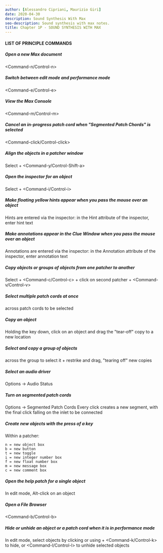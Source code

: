 ```yaml
---
author: [Alessandro Cipriani, Maurizio Giri]
date: 2020-04-30
description: Sound Synthesis With Max
seo-description: Sound synthesis with max notes.
title: Chapter 1P - SOUND SYNTHESIS WITH MAX
---
```


#### LIST OF PRINCIPLE COMMANDS

##### Open a new Max document

<Command-n/Control-n>

##### Switch between edit mode and performance mode

<Command-e/Control-e>

##### View the Max Console

<Command-m/Control-m>

##### Cancel an in-progress patch cord when "Segmented Patch Chords" is selected

<Command-click/Control-click>

##### Align the objects in a patcher window
Select + <Command-y/Control-Shift-a>

##### Open the inspector for an object
Select + <Command-i/Control-i>

##### Make floating yellow hints appear when you pass the mouse over an object
Hints are entered via the inspector: in the Hint attribute of the inspector, enter hint text

##### Make annotations appear in the Clue Window when you pass the mouse over an object
Annotations are entered via the inspector: in the Annotation attribute of the inspector, enter annotation text

##### Copy objects or groups of objects from one patcher to another
Select + <Command-c/Control-c> + click on second patcher + <Command-v/Control-v>

##### Select multiple patch cords at once
<Alt-drag> across patch cords to be selected

##### Copy an object
Holding the <Alt> key down, click on an object and drag the "tear-off" copy to a new location

##### Select and copy a group of objects
<Alt-drag> across the group to select it + restrike <Alt> and drag, "tearing off" new copies

##### Select an audio driver
Options -> Audio Status

##### Turn on segmented patch cords
Options -> Segmented Patch Cords
Every click creates a new segment, with the final click falling on the inlet to be connected

##### Create new objects with the press of a key

Within a patcher:

```
n = new object box
b = new button
t = new toggle
i = new integer number box
f = new float number box
m = new message box
c = new comment box
```

##### Open the help patch for a single object
In edit mode, Alt-click on an object

##### Open a File Browser
<Command-b/Control-b>

##### Hide or unhide an object or a patch cord when it is in performance mode
In edit mode, select objects by clicking or using <Alt-click> + <Command-k/Control-k> to hide, or <Command-l/Control-l> to unhide selected objects
